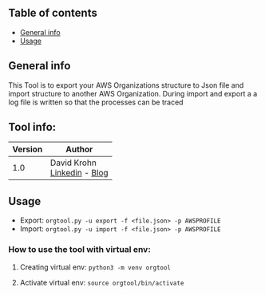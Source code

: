## Table of contents
* [General info](#general-info)
* [Usage](#usage)

## General info
This Tool is to export your AWS Organizations structure to Json file  and import structure to another AWS Organization. During import and export a a log file is written so that the processes can be traced

## Tool info:
|Version |Author  | 
--- | --- |
|1.0 | David Krohn </br> [Linkedin](https://www.linkedin.com/in/daknhh/) - [Blog](https://globaldatanet.com/blog/author/david-krohn)|


## Usage
- Export: `orgtool.py -u export -f <file.json> -p AWSPROFILE `
- Import: `orgtool.py -u import -f <file.json> -p AWSPROFILE `

### How to use the tool with virtual env:

1. Creating virtual env: 
`python3 -m venv orgtool`

2. Activate virtual env:
`source orgtool/bin/activate`